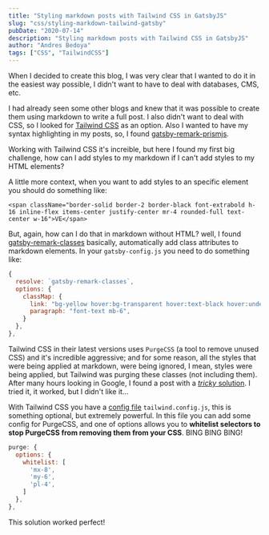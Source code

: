 ```yaml
---
title: "Styling markdown posts with Tailwind CSS in GatsbyJS"
slug: "css/styling-markdown-tailwind-gatsby"
pubDate: "2020-07-14"
description: "Styling markdown posts with Tailwind CSS in GatsbyJS"
author: "Andres Bedoya"
tags: ["CSS", "TailwindCSS"]
---
```


When I decided to create this blog, I was very clear that I wanted to do it in the easiest way possible, I didn't want to have to deal with databases, CMS, etc.

I had already seen some other blogs and knew that it was possible to create them using markdown to write a full post. I also didn't want to deal with CSS, so I looked for <a class="hover:no-underline text-blue underline" href="https://tailwindcss.com/" target="_blank" rel="noopener noreferrer">Tailwind CSS</a> as an option. Also I wanted to have my syntax highlighting in my posts, so, I found <a class="hover:no-underline text-blue underline" href="https://www.gatsbyjs.org/packages/gatsby-remark-prismjs/" target="_blank" rel="noopener noreferrer">gatsby-remark-prismjs</a>. 

Working with Tailwind CSS it's increible, but here I found my first big challenge, how can I add styles to my markdown if I can't add styles to my HTML elements?

A little more context, when you want to add styles to an specific element you should do something like:
```
<span className="border-solid border-2 border-black font-extrabold h-16 inline-flex items-center justify-center mr-4 rounded-full text-center w-16">VE</span>
```

But, again, how can I do that in markdown without HTML? well, I found <a class="hover:no-underline text-blue underline" href="https://www.gatsbyjs.org/packages/gatsby-remark-classes/" target="_blank" rel="noopener noreferrer">gatsby-remark-classes</a> basically, automatically add class attributes to markdown elements. In your `gatsby-config.js` you need to do something like:
```js
{
  resolve: `gatsby-remark-classes`,
  options: {
    classMap: {
      link: "bg-yellow hover:bg-transparent hover:text-black hover:underline",
      paragraph: "font-text mb-6",
    }
  },
},
```

Tailwind CSS in their latest versions uses `PurgeCSS` (a tool to remove unused CSS) and it's incredible aggressive; and for some reason, all the styles that were being applied at markdown, were being ignored, I mean, styles were being applied, but Tailwind was purging these classes (not including them). After many hours looking in Google, I found a post with a <a class="hover:no-underline text-blue underline" href="https://tjaddison.com/blog/2019/08/styling-markdown-tailwind-gatsby/" target="_blank" rel="noopener noreferrer"><em>tricky</em> solution</a>. I tried it, it worked, but I didn't like it...

With Tailwind CSS you have a <a class="hover:no-underline text-blue underline" href="https://tailwindcss.com/docs/installation#3-create-your-tailwind-config-file-optional" target="_blank" rel="noopener noreferrer">config file</a> `tailwind.config.js`, this is something optional, but extremely powerful. In this file you can add some config for PurgeCSS, and one of options allows you to **whitelist selectors to stop PurgeCSS from removing them from your CSS**. BING BING BING! 
```js
purge: {
  options: {
    whitelist: [
      'mx-8',
      'my-6',
      'pl-4',
    ]
  },
},
```

This solution worked perfect!
